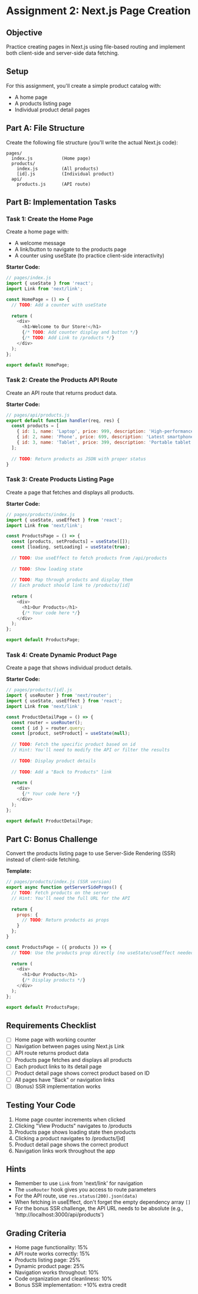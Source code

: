 # Assignment 2: Next.js Page Creation

## Objective
Practice creating pages in Next.js using file-based routing and implement both client-side and server-side data fetching.

## Setup
For this assignment, you'll create a simple product catalog with:
- A home page
- A products listing page
- Individual product detail pages

## Part A: File Structure

Create the following file structure (you'll write the actual Next.js code):

```
pages/
  index.js           (Home page)
  products/
    index.js         (All products)
    [id].js          (Individual product)
  api/
    products.js      (API route)
```

## Part B: Implementation Tasks

### Task 1: Create the Home Page
Create a home page with:
- A welcome message
- A link/button to navigate to the products page
- A counter using useState (to practice client-side interactivity)

**Starter Code:**
```javascript
// pages/index.js
import { useState } from 'react';
import Link from 'next/link';

const HomePage = () => {
  // TODO: Add a counter with useState
  
  return (
    <div>
      <h1>Welcome to Our Store!</h1>
      {/* TODO: Add counter display and button */}
      {/* TODO: Add Link to /products */}
    </div>
  );
};

export default HomePage;
```

### Task 2: Create the Products API Route
Create an API route that returns product data.

**Starter Code:**
```javascript
// pages/api/products.js
export default function handler(req, res) {
  const products = [
    { id: 1, name: 'Laptop', price: 999, description: 'High-performance laptop' },
    { id: 2, name: 'Phone', price: 699, description: 'Latest smartphone' },
    { id: 3, name: 'Tablet', price: 399, description: 'Portable tablet device' }
  ];
  
  // TODO: Return products as JSON with proper status
}
```

### Task 3: Create Products Listing Page
Create a page that fetches and displays all products.

**Starter Code:**
```javascript
// pages/products/index.js
import { useState, useEffect } from 'react';
import Link from 'next/link';

const ProductsPage = () => {
  const [products, setProducts] = useState([]);
  const [loading, setLoading] = useState(true);
  
  // TODO: Use useEffect to fetch products from /api/products
  
  // TODO: Show loading state
  
  // TODO: Map through products and display them
  // Each product should link to /products/[id]
  
  return (
    <div>
      <h1>Our Products</h1>
      {/* Your code here */}
    </div>
  );
};

export default ProductsPage;
```

### Task 4: Create Dynamic Product Page
Create a page that shows individual product details.

**Starter Code:**
```javascript
// pages/products/[id].js
import { useRouter } from 'next/router';
import { useState, useEffect } from 'react';
import Link from 'next/link';

const ProductDetailPage = () => {
  const router = useRouter();
  const { id } = router.query;
  const [product, setProduct] = useState(null);
  
  // TODO: Fetch the specific product based on id
  // Hint: You'll need to modify the API or filter the results
  
  // TODO: Display product details
  
  // TODO: Add a "Back to Products" link
  
  return (
    <div>
      {/* Your code here */}
    </div>
  );
};

export default ProductDetailPage;
```

## Part C: Bonus Challenge

Convert the products listing page to use Server-Side Rendering (SSR) instead of client-side fetching.

**Template:**
```javascript
// pages/products/index.js (SSR version)
export async function getServerSideProps() {
  // TODO: Fetch products on the server
  // Hint: You'll need the full URL for the API
  
  return {
    props: {
      // TODO: Return products as props
    }
  };
}

const ProductsPage = ({ products }) => {
  // TODO: Use the products prop directly (no useState/useEffect needed)
  
  return (
    <div>
      <h1>Our Products</h1>
      {/* Display products */}
    </div>
  );
};

export default ProductsPage;
```

## Requirements Checklist

- [ ] Home page with working counter
- [ ] Navigation between pages using Next.js Link
- [ ] API route returns product data
- [ ] Products page fetches and displays all products
- [ ] Each product links to its detail page
- [ ] Product detail page shows correct product based on ID
- [ ] All pages have "Back" or navigation links
- [ ] (Bonus) SSR implementation works

## Testing Your Code

1. Home page counter increments when clicked
2. Clicking "View Products" navigates to /products
3. Products page shows loading state then products
4. Clicking a product navigates to /products/[id]
5. Product detail page shows the correct product
6. Navigation links work throughout the app

## Hints

- Remember to use `Link` from 'next/link' for navigation
- The `useRouter` hook gives you access to route parameters
- For the API route, use `res.status(200).json(data)`
- When fetching in useEffect, don't forget the empty dependency array `[]`
- For the bonus SSR challenge, the API URL needs to be absolute (e.g., 'http://localhost:3000/api/products')

## Grading Criteria

- Home page functionality: 15%
- API route works correctly: 15%
- Products listing page: 25%
- Dynamic product page: 25%
- Navigation works throughout: 10%
- Code organization and cleanliness: 10%
- Bonus SSR implementation: +10% extra credit